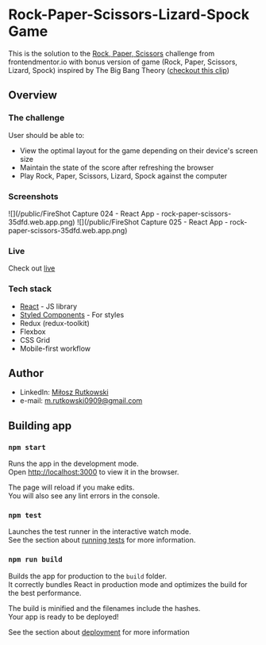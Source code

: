 # Rock-Paper-Scissors-Lizard-Spock Game
This is the solution to the [Rock, Paper, Scissors](https://www.frontendmentor.io/challenges/rock-paper-scissors-game-pTgwgvgH) challenge from frontendmentor.io with bonus version of game (Rock, Paper, Scissors, Lizard, Spock) inspired by The Big Bang Theory ([checkout this clip](https://www.youtube.com/watch?v=iSHPVCBsnLw&ab_channel=WarnerBros.TV))

## Overview
### The challenge
User should be able to:
- View the optimal layout for the game depending on their device's screen size
- Maintain the state of the score after refreshing the browser 
- Play Rock, Paper, Scissors, Lizard, Spock against the computer

### Screenshots
![](/public/FireShot Capture 024 - React App - rock-paper-scissors-35dfd.web.app.png)
![](/public/FireShot Capture 025 - React App - rock-paper-scissors-35dfd.web.app.png)
### Live 
Check out [live](https://rock-paper-scissors-35dfd.web.app/)

### Tech stack
- [React](https://reactjs.org/) - JS library
- [Styled Components](https://styled-components.com/) - For styles
- Redux (redux-toolkit)
- Flexbox
- CSS Grid
- Mobile-first workflow

## Author
- LinkedIn: [Miłosz Rutkowski](www.linkedin.com/in/miłosz-rutkowski-38a52b225)
- e-mail: m.rutkowski0909@gmail.com

## Building app

### `npm start`

Runs the app in the development mode.\
Open [http://localhost:3000](http://localhost:3000) to view it in the browser.

The page will reload if you make edits.\
You will also see any lint errors in the console.

### `npm test`

Launches the test runner in the interactive watch mode.\
See the section about [running tests](https://facebook.github.io/create-react-app/docs/running-tests) for more information.

### `npm run build`

Builds the app for production to the `build` folder.\
It correctly bundles React in production mode and optimizes the build for the best performance.

The build is minified and the filenames include the hashes.\
Your app is ready to be deployed!

See the section about [deployment](https://facebook.github.io/create-react-app/docs/deployment) for more information
